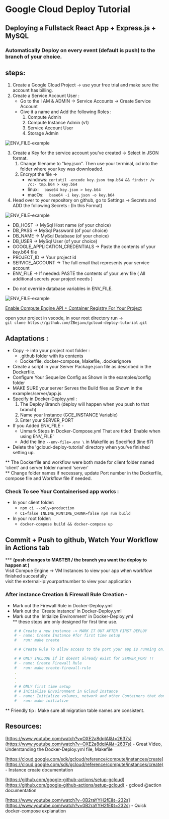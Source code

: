 # Google Cloud Deploy Tutorial
## Deploying a Fullstack React App + Express.js + MySQL
### Automatically Deploy on every event (default is push) to the branch of your choice.



## steps:
1. Create a Google Cloud Project -> use your free trial and make sure the account has billing. 
2. Create a Service Account User :
    - Go to the I AM & ADMIN -> Service Accounts -> Create Service Account
    - Give it a name and Add the following Roles :
        1. Compute Admin
        2. Compute Instance Admin (v1)
        3. Service Account User
        4. Storage Admin  
        
![ENV_FILE-example](./images/SERVICE_ACCOUNT-instructions.png)  

3. Create a Key for the service account you've created -> Select in JSON format.  
    1. Change filename to "key.json". Then use your terminal, cd into the folder where your key was downloaded.  
    2. Encrypt the file ->  
        - windows: `certutil -encode key.json tmp.b64 && findstr /v /c:- tmp.b64 > key.b64`  
        - linux: `	base64 key.json > key.b64`  
        - macOs: `	base64 -i key.json -o key.b64`  
4. Head over to your repository on github, go to Settings -> Secrets and ADD the following Secrets :
(In this Format)  

![ENV_FILE-example](./images/NORMAL-ENV.png) 
- DB_HOST -> MySql Host name (of your choice)
- DB_PASS -> MySql Password (of your choice)
- DB_NAME -> MySql Database (of your choice)
- DB_USER -> MySql User (of your choice)
- GOOGLE_APPLICATION_CREDENTIALS -> Paste the contents of your key.b64 file
- PROJECT_ID -> Your project id 
- SERVICE_ACCOUNT -> The full email that represents your service account
- ENV_FILE -> If needed: PASTE the contents of your .env file ( All additional secrets your project needs )  
* Do not override database variables in ENV_FILE.

![ENV_FILE-example](./images/ENV_FILE-example.png)

<a href="https://console.cloud.google.com/flows/enableapi?apiid=containerregistry.googleapis.com,compute.googleapis.com">Enable Compute Engine API + Container Registry For Your Project</a>

open your project in vscode, in your root directory run ->  
` git clone https://github.com/ZBejavu/gcloud-deploy-tutorial.git `

## Adaptations :
- Copy -> into your project root folder :
    - .github folder with its contents
    - Dockerfile, docker-compose, Makefile, .dockerignore
- Create a script in your Server Package.json file as described in the Dockerfile.
- Configure Your Sequelize Config as Shown in the examples/config folder
- MAKE SURE your server Serves the Build files as Shown in the examples/server/app.js
- Specify in Docker-Deploy.yml :
    1. The Deploy Branch (deploy will happen when you push to that branch)
    2. Name your Instance (GCE_INSTANCE Variable)
    3. Enter your SERVER_PORT
- If you Added ENV_FILE -
    - Unmark Steps In Docker-Compose.yml That are titled 'Enable when using ENV_FILE'
    - Add the line `--env-file=.env \` in Makefile as Specified (line 67)
- Delete the 'gcloud-deploy-tutorial' directory when you've finished setting up.

** The Dockerfile and workflow were both made for client folder named 'client' and server folder named 'server'  
** Change folder names if necessary, update Port number in the Dockerfile, compose file and Workflow file if needed.

### Check To see Your Containerised app works :
- In your client folder: 
    - `npm ci --only=production`
    - `CI=false INLINE_RUNTIME_CHUNK=false npm run build`
- In your root folder:
    - `docker-compose build && docker-compose up`

## Commit + Push to github, Watch Your Workflow in Actions tab 
*** <b>(push changes to MASTER / the branch you want the deploy to happen at )</b>  
Visit Compue Engine -> VM Instances to view your app when workflow finished succesfully  
visit the external-ip:yourportnumber to view your application

### After instance Creation & Firewall Rule Creation -
- Mark out the Firewall Rule in Docker-Deploy.yml
- Mark out the 'Create instance' in Docker-Deploy.yml
- Mark out the 'Initialize Environment' in Docker-Deploy.yml  
** these steps are only designed for first time use.

``` yml
    # # Create a new instance -> MARK IT OUT AFTER FIRST DEPLOY
    # - name: Create Instance #for first time setup
    #   run: make create

    # # Create Rule To allow access to the port your app is running on.

    # # ONLY INCLUDE if it doesnt already exist for SERVER_PORT !!
    # - name: Create Firewall Rule
    #   run: make create-firewall-rule
    .
    .
    .
    # # ONLY first time setup
    # # Initialize Envoironment in Gcloud Instance
    # - name: Initialize volumes, network and other Containers that don't change
    #   run: make initialize
```

** Friendly tip : Make sure all migration table names are consistent.

## Resources:

[https://www.youtube.com/watch?v=OXE2a8dqIAI&t=2637s](https://www.youtube.com/watch?v=OXE2a8dqIAI&t=2637s) - Great Video, Understanding the Docker-Deploy.yml file, Makefile

[https://cloud.google.com/sdk/gcloud/reference/compute/instances/create](https://cloud.google.com/sdk/gcloud/reference/compute/instances/create) - Instance create documentation

[https://github.com/google-github-actions/setup-gcloud](https://github.com/google-github-actions/setup-gcloud) - gcloud @action documentation

[https://www.youtube.com/watch?v=0B2raYYH2fE&t=232s](https://www.youtube.com/watch?v=0B2raYYH2fE&t=232s) - Quick docker-compose explanation
